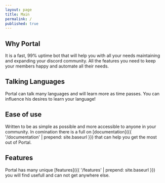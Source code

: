 ```yaml
---
layout: page
title: Main
permalink: /
published: true
---
```


<div class="page" markdown="1">

<!-- {% include page/nice-button.html name='add to discord' color='blue' href='/features' %}
{% include page/nice-button.html name='get premium' color='green' href='/buy' %} -->

## Why Portal
It is a fast, 99% uptime bot that will help you with all your needs maintaining and expanding your discord community.
All the features you need to keep your members happy and automate all their needs.

## Talking Languages
Portal can talk many languages and will learn more as time passes. You can influence his desires to learn your language!

## Ease of use
Written to be as simple as possible and more accessible to anyone in your community. In comination there is a full on
[documentation]({{ '/documentation' | prepend: site.baseurl }}) that can help you get the most out of Portal.

## Features
Portal has many unique [features]({{ '/features' | prepend: site.baseurl }})
you will find usefull and can not get anywhere else.

</div>
